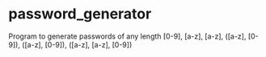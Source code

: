 # password_generator
Program to generate passwords of any length [0-9], [a-z], [a-z], ([a-z], [0-9]), ([a-z], [0-9]), ([a-z], [a-z], [0-9])
